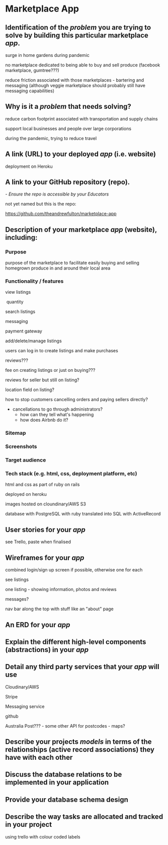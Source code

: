 # Marketplace App

## Identification of the *problem* you are trying to solve by building this particular marketplace *app*.

surge in home gardens during pandemic

no marketplace dedicated to being able to buy and sell produce (facebook marketplace, gumtree???)

reduce friction associated with those marketplaces - bartering and messaging (although veggie marketplace should probably still have messaging capabilities)



## Why is it a *problem* that needs solving?

reduce carbon footprint associated with transportation and supply chains

support local businesses and people over large corporations

during the pandemic, trying to reduce travel



## A link (URL) to your deployed *app* (i.e. website)

deployment on Heroku

## A link to your GitHub repository (repo).
\- *Ensure the repo is accessible by your Educators*

not yet named but this is the repo:

https://github.com/theandrewfulton/marketplace-app

## Description of your marketplace *app* (website), including:
### Purpose

purpose of the marketplace to facilitate easily buying and selling homegrown produce in and around their local area

### Functionality / features

view listings

​	quantity

search listings

messaging

payment gateway

add/delete/manage listings

users can log in to create listings and make purchases

reviews???

fee on creating listings or just on buying???

reviews for seller but still on listing?

location field on listing?

how to stop customers cancelling orders and paying sellers directly?

- cancellations to go through administrators?
  - how can they tell what's happening
  - how does Airbnb do it?

### Sitemap
### Screenshots
### Target audience
### Tech stack (e.g. html, css, deployment platform, etc)

html and css as part of ruby on rails

deployed on heroku

images hosted on cloundinary/AWS S3

database with PostgreSQL with ruby translated into SQL with ActiveRecord

## User stories for your *app*

see Trello, paste when finalised

## Wireframes for your *app*

combined login/sign up screen if possible, otherwise one for each

see listings

one listing - showing information, photos and reviews

messages?

nav bar along the top with stuff like an "about" page



## An ERD for your *app*

## Explain the different high-level components (abstractions) in your *app*

## Detail any third party services that your *app* will use

Cloudinary/AWS

Stripe

Messaging service

github

Australia Post??? - some other API for postcodes - maps?

## Describe your projects *models* in terms of the relationships (active record associations) they have with each other

## Discuss the database relations to be implemented in your application

## Provide your database schema design

## Describe the way tasks are allocated and tracked in your project

using trello with colour coded labels